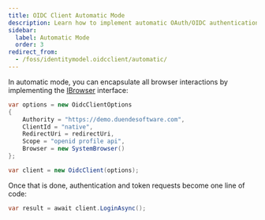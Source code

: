 ```yaml
---
title: OIDC Client Automatic Mode
description: Learn how to implement automatic OAuth/OIDC authentication by encapsulating browser interactions using OidcClient
sidebar:
  label: Automatic Mode
  order: 3
redirect_from:
  - /foss/identitymodel.oidcclient/automatic/
---
```


In automatic mode, you can encapsulate all browser interactions by
implementing the
[IBrowser](https://github.com/DuendeArchive/IdentityModel.OidcClient/blob/main/src/OidcClient/Browser/IBrowser.cs)
interface:

```cs
var options = new OidcClientOptions
{
    Authority = "https://demo.duendesoftware.com",
    ClientId = "native",
    RedirectUri = redirectUri,
    Scope = "openid profile api",
    Browser = new SystemBrowser() 
};

var client = new OidcClient(options);
```

Once that is done, authentication and token requests become one line of
code:

```cs
var result = await client.LoginAsync();
```
